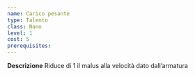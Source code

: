 ```yaml
---
name: Carico pesante
type: Talento
class: Nano
level: 1
cost: 5
prerequisites: 
---
```


**Descrizione**
Riduce di 1 il malus alla velocità dato dall’armatura
